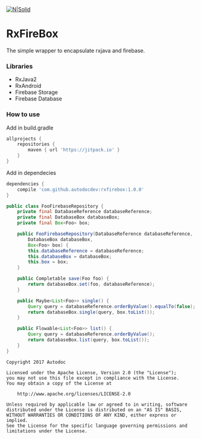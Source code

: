 [![N|Solid](http://www.autodoc.com.br/site/informativo/qr/img/logo-autodoc.png)](http://site.autodoc.com.br/)

# RxFireBox

The simple wrapper to encapsulate rxjava and firebase.

### Libraries
  - RxJava2
  - RxAndroid
  - Firebase Storage
  - Firebase Database

### How to use

Add in build.gradle
```gradle
allprojects {
	repositories {
		maven { url 'https://jitpack.io' }
	}
}
```

Add in dependecies
```gradle
dependencies {
	compile 'com.github.autodocdev:rxfirebox:1.0.0'
}
```

```java
public class FooFirebaseRepository {
    private final DatabaseReference databaseReference;
    private final DatabaseBox databaseBox;
    private final Box<Foo> box;

    public FooFirebaseRepository(DatabaseReference databaseReference,
        DatabaseBox databaseBox,
        Box<Foo> box) {
        this.databaseReference = databaseReference;
        this.databaseBox = databaseBox;
        this.box = box;
    }

    public Completable save(Foo foo) {
        return databaseBox.set(foo, databaseReference);
    }

    public Maybe<List<Foo>> single() {
        Query query = databaseReference.orderByValue().equalTo(false);
        return databaseBox.single(query, box.toList());
    }

    public Flowable<List<Foo>> list() {
        Query query = databaseReference.orderByValue();
        return databaseBox.list(query, box.toList());
    }
}
```

```
Copyright 2017 Autodoc

Licensed under the Apache License, Version 2.0 (the "License");
you may not use this file except in compliance with the License.
You may obtain a copy of the License at

    http://www.apache.org/licenses/LICENSE-2.0

Unless required by applicable law or agreed to in writing, software
distributed under the License is distributed on an "AS IS" BASIS,
WITHOUT WARRANTIES OR CONDITIONS OF ANY KIND, either express or implied.
See the License for the specific language governing permissions and
limitations under the License.
```
